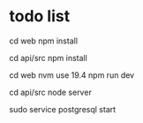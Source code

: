 # todo list

<!-- Написать гайд для первого разворачивания проекта и гайд - для последующих запусков -->

<!-- Project has web and api parts with DB on postgresql. -->

<!-- Before starting - install dependencies for web and api parts. -->
<!-- split terminal and enter next commands -->

cd web
npm install

<!-- then in second terminal -->

cd api/src
npm install

<!-- For running front part after install packages: -->

cd web
nvm use 19.4
npm run dev

<!-- For running api part after install packages: -->

cd api/src
node server

<!-- DB part -->
<!-- DB starting -->

sudo service postgresql start

<!-- versioning -->
<!-- Node v 19.4 -->
